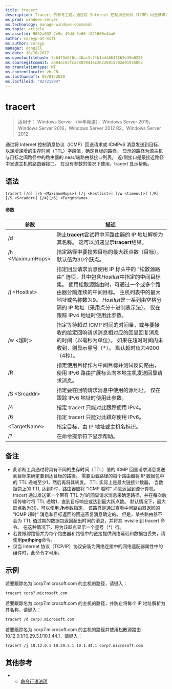 ```yaml
---
title: tracert
description: Tracert 的参考主题，通过将 Internet 控制消息协议（ICMP）回送请求或 ICMPv6 消息发送到目标，以递增递增的生存时间（TTL）字段值，确定到达目标的路径。
ms.prod: windows-server
ms.technology: manage-windows-commands
ms.topic: article
ms.assetid: 9032a032-2e5e-49d4-9e86-f821600e4ba6
author: coreyp-at-msft
ms.author: coreyp
manager: dongill
ms.date: 10/16/2017
ms.openlocfilehash: 3c6479d6f8cc46ac3c7fb1bd48647563e39b028f
ms.sourcegitcommit: ab64dc83fca28039416c26226815502d0193500c
ms.translationtype: MT
ms.contentlocale: zh-CN
ms.lasthandoff: 05/01/2020
ms.locfileid: "82721294"
---
```

# <a name="tracert"></a>tracert

> 适用于： Windows Server （半年频道），Windows Server 2019，Windows Server 2016，Windows Server 2012 R2，Windows Server 2012

通过将 Internet 控制消息协议（ICMP）回送请求或 ICMPv6 消息发送到目标，以递增递增的生存时间（TTL）字段值，确定目标的路径。 显示的路径为源主机与目标之间路径中的路由器的 near/端路由器接口列表。 近/侧接口是最接近路径中发送主机的路由器接口。 在没有参数的情况下使用，tracert 显示帮助。   

## <a name="syntax"></a>语法  
```  
tracert [/d] [/h <MaximumHops>] [/j <Hostlist>] [/w <timeout>] [/R] [/S <Srcaddr>] [/4][/6] <TargetName>  
```  
#### <a name="parameters"></a>参数  
|参数|描述|  
|-------|--------|  
|/d|防止**tracert**尝试将中间路由器的 IP 地址解析为其名称。 这可以加速显示**tracert**结果。|  
|/h \<MaximumHops>|指定路径中要搜索目标的最大跃点数（目标）。 默认值为30个跃点。|  
|/j \<Hostlist>|指定回显请求消息使用 IP 标头中的 "松散源路由" 选项，其中包含*Hostlist*中指定的中间目标集。 使用松散源路由时，可通过一个或多个路由器分隔连续的中间目标。 主机列表中的最大地址或名称数为9。 *Hostlist*是一系列由空格分隔的 IP 地址（采用点分十进制表示法）。 仅在跟踪 IPv4 地址时使用此参数。|  
|/w \<超时>|指定等待超过 ICMP 时间的时间量，或与要接收的给定回响请求消息相对应的回显回复消息的时间（以毫秒为单位）。 如果在超时时间内未收到，则显示星号（*）。 默认超时值为4000（4秒）。|  
|/R|指定使用目标作为中间目标并测试反向路由，使用 IPv6 路由扩展标头向本地主机发送回显请求消息。|  
|/S \<Srcaddr>|指定要在回响请求消息中使用的源地址。 仅在跟踪 IPv6 地址时使用此参数。|  
|/4|指定 tracert 只能对此跟踪使用 IPv4。|  
|/6|指定 tracert 只能对此跟踪使用 IPv6。|  
|\<TargetName>|指定目标，由 IP 地址或主机名标识。|  
|/?|在命令提示符下显示帮助。|  

## <a name="remarks"></a>备注  
-   此诊断工具通过将具有不同的生存时间（TTL）值的 ICMP 回显请求消息发送到目标来确定要到达目标的路径。 需要沿着路径的每个路由器将 IP 数据包中的 TTL 递减至少1，然后再将其转发。 TTL 实际上是最大链接计数器。 当数据包上的 TTL 达到0时，路由器应将 "ICMP 超时" 消息返回到源计算机。 tracert 通过发送第一个带有 TTL 为1的回显请求消息来确定路径，并在每次后续传输时将 TTL 递增1，直到目标响应或达到最大跃点数。 默认情况下，最大跃点数为30，可以使用 **/h**参数指定。 该路径是通过查看中间路由器返回的 "ICMP 超时" 消息和目标返回的回送答复消息确定的。 但是，某些路由器不会为 TTL 值过期的数据包返回超出时间的消息，并将其 invisile 到 tracert 命令。 在这种情况下，将为该跃点显示一个星号（*）行。  
-   若要跟踪路径并为每个路由器和路径中的链接提供网络延迟和数据包丢失，请使用**pathping**命令。  
-   仅当 Internet 协议（TCP/IP）协议安装为网络连接中的网络适配器属性中的组件时，此命令才可用。  

## <a name="examples"></a>示例  
若要跟踪名为 corp7.microsoft.com 的主机的路径，请键入：  
```  
tracert corp7.microsoft.com  
```  
若要跟踪名为 corp7.microsoft.com 的主机的路径，并防止将每个 IP 地址解析为其名称，请键入：  
```  
tracert /d corp7.microsoft.com  
```  
若要跟踪名为 corp7.microsoft.com 的主机的路径并使用松散源路由 10.12.0.1/10.29.3.1/10.1.44.1，请键入：  
```  
tracert /j 10.12.0.1 10.29.3.1 10.1.44.1 corp7.microsoft.com  
```  
## <a name="additional-references"></a>其他参考  
-   - [命令行语法项](command-line-syntax-key.md)  
